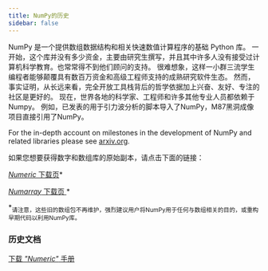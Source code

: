 ```yaml
---
title: NumPy的历史
sidebar: false
---
```


NumPy 是一个提供数组数据结构和相关快速数值计算程序的基础 Python 库。 一开始，这个库并没有多少资金，主要由研究生撰写，并且其中许多人没有接受过计算机科学教育。也常常得不到他们顾问的支持。 很难想象，这样一小群三流学生编程者能够颠覆具有数百万资金和高级工程师支持的成熟研究软件生态。 然而，事实证明，从长远来看，完全开放工具栈背后的哲学依据加上兴奋、友好、专注的社区是更好的。  现在，世界各地的科学家、工程师和许多其他专业人员都依赖于Numpy。 例如，已发表的用于引力波分析的脚本导入了NumPy，M87黑洞成像项目直接引用了NumPy。

For the in-depth account on milestones in the development of NumPy and related libraries please see [arxiv.org](https://arxiv.org/abs/1907.10121).

如果您想要获得数字和数组库的原始副本，请点击下面的链接：

[_Numeric_ 下载页](https://sourceforge.net/projects/numpy/files/Old%20Numeric/)\*

[ _Numarray_ 下载页 ](https://sourceforge.net/projects/numpy/files/Old%20Numarray/)\*

\*<sub>请注意，这些旧的数组包不再维护，强烈建议用户将NumPy用于任何与数组相关的目的，或重构早期代码以利用NumPy库。</sub>

### 历史文档

[下载 _"Numeric"_ 手册](static/numeric-manual.pdf)


